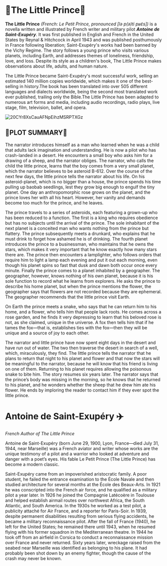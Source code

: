 # 💚**The Little Prince**💛
**The Little Prince** *(French: Le Petit Prince, pronounced [lə p(ə)ti pʁɛ̃s])* is a novella written and illustrated by French writer and military pilot ***Antoine de Saint-Exupéry***. It was first published in English and French in the United States by Reynal & Hitchcock in April 1943 and was published posthumously in France following liberation; Saint-Exupéry's works had been banned by the Vichy Regime. The story follows a young prince who visits various planets, including Earth, and addresses themes of loneliness, friendship, love, and loss. Despite its style as a children's book, The Little Prince makes observations about life, adults, and human nature.

The Little Prince became Saint-Exupéry's most successful work, selling an estimated 140 million copies worldwide, which makes it one of the best-selling in history.The book has been translated into over 505 different languages and dialects worldwide, being the second most translated work ever published, trailing only the Bible.The Little Prince has been adapted to numerous art forms and media, including audio recordings, radio plays, live stage, film, television, ballet, and opera.


![20CYr8XsCauAFNpEihzMSRPTXGz](https://github.com/user-attachments/assets/31c58c2b-77cc-4f0f-8562-ddb58e1d77e9)

## 🌹**PLOT SUMMARY**🌹
The narrator introduces himself as a man who learned when he was a child that adults lack imagination and understanding. He is now a pilot who has crash-landed in a desert. He encounters a small boy who asks him for a drawing of a sheep, and the narrator obliges. The narrator, who calls the child the little prince, learns that the boy comes from a very small planet, which the narrator believes to be asteroid B-612. Over the course of the next few days, the little prince tells the narrator about his life. On his asteroid-planet, which is no bigger than a house, the prince spends his time pulling up baobab seedlings, lest they grow big enough to engulf the tiny planet. One day an anthropomorphic rose grows on the planet, and the prince loves her with all his heart. However, her vanity and demands become too much for the prince, and he leaves.

The prince travels to a series of asteroids, each featuring a grown-up who has been reduced to a function. The first is a king who requires obedience but has no subjects until the arrival of the prince. The sole inhabitant of the next planet is a conceited man who wants nothing from the prince but flattery. The prince subsequently meets a drunkard, who explains that he must drink to forget how ashamed he is of drinking. The fourth planet introduces the prince to a businessman, who maintains that he owns the stars, which makes it very important that he know exactly how many stars there are. The prince then encounters a lamplighter, who follows orders that require him to light a lamp each evening and put it out each morning, even though his planet spins so fast that dusk and dawn both occur once every minute. Finally the prince comes to a planet inhabited by a geographer. The geographer, however, knows nothing of his own planet, because it is his sole function to record what he learns from explorers. He asks the prince to describe his home planet, but when the prince mentions the flower, the geographer says that flowers are not recorded because they are ephemeral. The geographer recommends that the little prince visit Earth.

On Earth the prince meets a snake, who says that he can return him to his home, and a flower, who tells him that people lack roots. He comes across a rose garden, and he finds it very depressing to learn that his beloved rose is not, as she claimed, unique in the universe. A fox then tells him that if he tames the fox—that is, establishes ties with the fox—then they will be unique and a source of joy to each other.

The narrator and little prince have now spent eight days in the desert and have run out of water. The two then traverse the desert in search of a well, which, miraculously, they find. The little prince tells the narrator that he plans to return that night to his planet and flower and that now the stars will be meaningful to the narrator, because he will know that his friend is living on one of them. Returning to his planet requires allowing the poisonous snake to bite him. The story resumes six years later. The narrator says that the prince’s body was missing in the morning, so he knows that he returned to his planet, and he wonders whether the sheep that he drew him ate his flower. He ends by imploring the reader to contact him if they ever spot the little prince.

# **Antoine de Saint-Exupéry** ✈️
*French Author of The Little Prince*

Antoine de Saint-Exupéry (born June 29, 1900, Lyon, France—died July 31, 1944, near Marseille) was a French aviator and writer whose works are the unique testimony of a pilot and a warrior who looked at adventure and danger with a poet’s eyes. His fable Le Petit Prince (The Little Prince) has become a modern classic.

Saint-Exupéry came from an impoverished aristocratic family. A poor student, he failed the entrance examination to the École Navale and then studied architecture for several months at the École des Beaux-Arts. In 1921 he was conscripted into the French air force, and he qualified as a military pilot a year later. In 1926 he joined the Compagnie Latécoère in Toulouse and helped establish airmail routes over northwest Africa, the South Atlantic, and South America. In the 1930s he worked as a test pilot, a publicity attaché for Air France, and a reporter for Paris-Soir. In 1939, despite permanent disabilities resulting from serious flying accidents, he became a military reconnaissance pilot. After the fall of France (1940), he left for the United States; he remained there until 1943, when he resumed flying with his former squadron in the Mediterranean theatre. In 1944 he took off from an airfield in Corsica to conduct a reconnaissance mission over France and never returned. Sixty years later, wreckage raised from the seabed near Marseille was identified as belonging to his plane. It had probably been shot down by an enemy fighter, though the cause of the crash may never be known.
